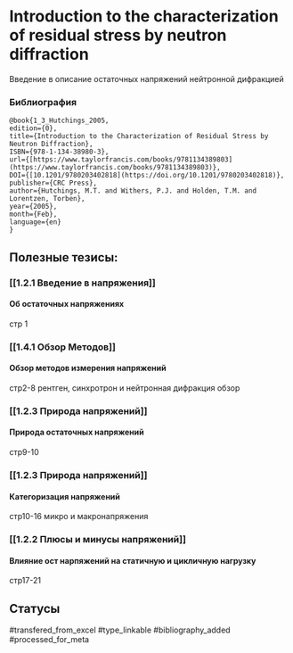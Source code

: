 # Introduction to the characterization of residual stress by neutron diffraction

Введение в описание остаточных напряжений нейтронной дифракцией

### Библиография
```
@book{1_3_Hutchings_2005,
edition={0},
title={Introduction to the Characterization of Residual Stress by Neutron Diffraction},
ISBN={978-1-134-38980-3},
url={[https://www.taylorfrancis.com/books/9781134389803](https://www.taylorfrancis.com/books/9781134389803)},
DOI={[10.1201/9780203402818](https://doi.org/10.1201/9780203402818)},
publisher={CRC Press},
author={Hutchings, M.T. and Withers, P.J. and Holden, T.M. and Lorentzen, Torben},
year={2005},
month={Feb},
language={en}
}
```

## Полезные тезисы:
### [[1.2.1 Введение в напряжения]]
#### Об остаточных напряжениях
стр 1

### [[1.4.1 Обзор Методов]]
#### Обзор методов измерения напряжений
стр2-8 рентген, синхротрон и нейтронная дифракция обзор

### [[1.2.3 Природа напряжений]]
#### Природа остаточных напряжений
стр9-10

### [[1.2.3 Природа напряжений]]
#### Категоризация напряжений
стр10-16  микро и макронапряжения

### [[1.2.2 Плюсы и минусы напряжений]]
#### Влияние ост нарпяжений на статичную и цикличную нагрузку 
стр17-21

## Статусы
#transfered_from_excel 
#type_linkable 
#bibliography_added
#processed_for_meta

